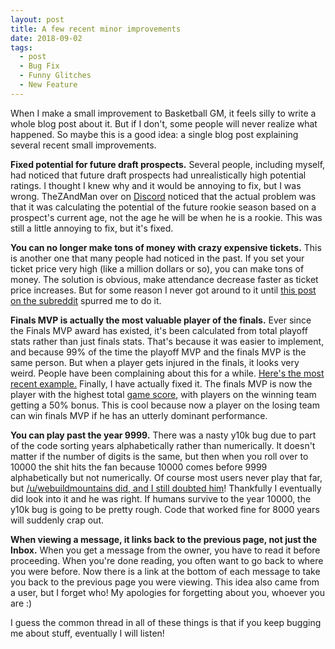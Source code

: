 ```yaml
---
layout: post
title: A few recent minor improvements
date: 2018-09-02
tags:
  - post
  - Bug Fix
  - Funny Glitches
  - New Feature
---
```


When I make a small improvement to Basketball GM, it feels silly to write a whole blog post about it. But if I don't, some people will never realize what happened. So maybe this is a good idea: a single blog post explaining several recent small improvements.

<!--more-->

**Fixed potential for future draft prospects.** Several people, including myself, had noticed that future draft prospects had unrealistically high potential ratings. I thought I knew why and it would be annoying to fix, but I was wrong. TheZAndMan over on [Discord](/discord/) noticed that the actual problem was that it was calculating the potential of the future rookie season based on a prospect's current age, not the age he will be when he is a rookie. This was still a little annoying to fix, but it's fixed.

**You can no longer make tons of money with crazy expensive tickets.** This is another one that many people had noticed in the past. If you set your ticket price very high (like a million dollars or so), you can make tons of money. The solution is obvious, make attendance decrease faster as ticket price increases. But for some reason I never got around to it until [this post on the subreddit](https://www.reddit.com/r/BasketballGM/comments/9bvt40/exploit_expensive_tickets_or_how_to_win_rings_on/) spurred me to do it.

**Finals MVP is actually the most valuable player of the finals.** Ever since the Finals MVP award has existed, it's been calculated from total playoff stats rather than just finals stats. That's because it was easier to implement, and because 99% of the time the playoff MVP and the finals MVP is the same person. But when a player gets injured in the finals, it looks very weird. People have been complaining about this for a while. [Here's the most recent example.](https://www.reddit.com/r/BasketballGM/comments/9cduno/finals_mvp_stats_bugged/) Finally, I have actually fixed it. The finals MVP is now the player with the highest total [game score](https://www.nbastuffer.com/analytics101/game-score/), with players on the winning team getting a 50% bonus. This is cool because now a player on the losing team can win finals MVP if he has an utterly dominant performance.

**You can play past the year 9999.** There was a nasty y10k bug due to part of the code sorting years alphabetically rather than numerically. It doesn't matter if the number of digits is the same, but then when you roll over to 10000 the shit hits the fan because 10000 comes before 9999 alphabetically but not numerically. Of course most users never play that far, but [/u/webuildmountains did, and I still doubted him](https://www.reddit.com/r/BasketballGM/comments/96n1oy/how_long_have_you_run_your_leagues/e42hr3s/)! Thankfully I eventually did look into it and he was right. If humans survive to the year 10000, the y10k bug is going to be pretty rough. Code that worked fine for 8000 years will suddenly crap out.

**When viewing a message, it links back to the previous page, not just the Inbox.** When you get a message from the owner, you have to read it before proceeding. When you're done reading, you often want to go back to where you were before. Now there is a link at the bottom of each message to take you back to the previous page you were viewing. This idea also came from a user, but I forget who! My apologies for forgetting about you, whoever you are :)

I guess the common thread in all of these things is that if you keep bugging me about stuff, eventually I will listen!
